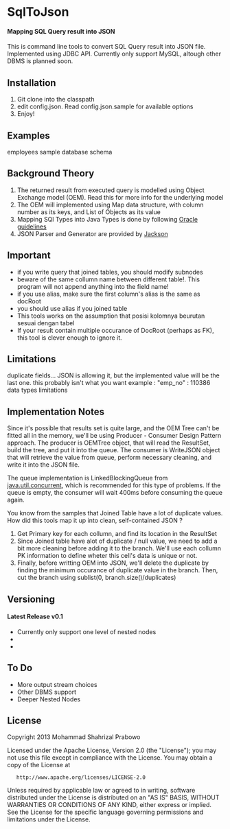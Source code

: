 # SqlToJson
#### Mapping SQL Query result into JSON

This is command line tools to convert SQL Query result into JSON file. Implemented using JDBC API. Currently only support MySQL, altough other DBMS is planned soon.

## Installation
1. Git clone into the classpath
2. edit config.json. Read config.json.sample for available options
3. Enjoy!

## Examples
employees sample database schema

## Background Theory
1. The returned result from executed query is modelled using Object Exchange model (OEM). Read this for more info for the underlying model
2. The OEM will implemented using Map data structure, with column number as its keys, and List of Objects as its value
3. Mapping SQl Types into Java Types is done by following [Oracle guidelines](http://docs.oracle.com/javase/6/docs/technotes/guides/jdbc/getstart/mapping.html) 
4. JSON Parser and Generator are provided by [Jackson](http://wiki.fasterxml.com/JacksonHome)

## Important 
* if you write query that joined tables, you should modify subnodes
* beware of the same collumn name between different table!. This program will not append anything into the field name!
* if you use alias, make sure the first column's alias is the same as docRoot
* you should use alias if you joined table
* This tools works on the assumption that posisi kolomnya beurutan sesuai dengan tabel
* If your result contain multiple occurance of DocRoot (perhaps as FK), this tool is clever enough to ignore it.


## Limitations
duplicate fields... JSON is allowing it, but the implemented value will be the last one. this probably isn't what you want
example : "emp_no" : 110386
data types limitations

## Implementation Notes
Since it's possible that results set is quite large, and the OEM Tree can't be fitted all in the memory, we'll be using Producer - Consumer Design Pattern approach. The producer is OEMTree object, that will read the ResultSet, build the tree, and put it into the queue. The consumer is WriteJSON object that will retrieve the value from queue, perform necessary cleaning, and write it into the JSON file. 

The queue implementation is LinkedBlockingQueue from [java.util.concurrent](link), which is recommended for this type of problems. If the queue is empty, the consumer will wait 400ms before consuming the queue again.

You know from the samples that Joined Table have a lot of duplicate values. How did this tools map it up into clean, self-contained JSON ?
1. Get Primary key for each collumn, and find its location in the ResultSet
2. Since Joined table have alot of duplicate / null value, we need to add a bit more cleaning before adding it to the branch. We'll use each collumn PK information to define wheter this cell's data is unique or not.
3. Finally, before writting OEM into JSON, we'll delete the duplicate by finding the minimum occurance of duplicate value in the branch. Then, cut the branch using sublist(0, branch.size()/duplicates)


## Versioning
#### Latest Release v0.1
* Currently only support one level of nested nodes
*
*

## To Do
* More output stream choices
* Other DBMS support
* Deeper Nested Nodes


## License 
Copyright 2013 Mohammad Shahrizal Prabowo

   Licensed under the Apache License, Version 2.0 (the "License");
   you may not use this file except in compliance with the License.
   You may obtain a copy of the License at

       http://www.apache.org/licenses/LICENSE-2.0

   Unless required by applicable law or agreed to in writing, software
   distributed under the License is distributed on an "AS IS" BASIS,
   WITHOUT WARRANTIES OR CONDITIONS OF ANY KIND, either express or implied.
   See the License for the specific language governing permissions and
   limitations under the License.
